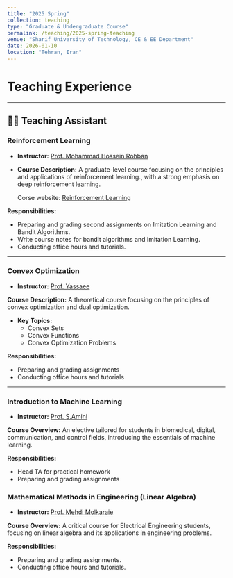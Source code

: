 ```yaml
---
title: "2025 Spring"
collection: teaching
type: "Graduate & Undergraduate Course"
permalink: /teaching/2025-spring-teaching
venue: "Sharif University of Technology, CE & EE Department"
date: 2026-01-10
location: "Tehran, Iran"
---
```


# Teaching Experience

---

## 👩‍🏫 Teaching Assistant

### **Reinforcement Learning**

- **Instructor:** [Prof. Mohammad Hossein Rohban](https://scholar.google.com/citations?user=pRyJ6FkAAAAJ&hl=en)
- **Course Description:**
  A graduate-level course focusing on the principles and applications of reinforcement learning., with a strong emphasis on deep reinforcement learning.

  Corse website: [Reinforcement Learning](https://deeprlcourse.github.io/)

**Responsibilities:**

- Preparing and grading second assignments on Imitation Learning and Bandit Algorithms.
- Write course notes for bandit algorithms and Imitation Learning.
- Conducting office hours and tutorials.

---

### **Convex Optimization**

- **Instructor:** [Prof. Yassaee](https://scholar.google.com/citations?user=Y6vuiBUAAAAJ&hl=en)

**Course Description:**
A theoretical course focusing on the principles of convex optimization and dual optimization.

- **Key Topics:**
  - Convex Sets
  - Convex Functions
  - Convex Optimization Problems

**Responsibilities:**

- Preparing and grading assignments
- Conducting office hours and tutorials

---

### **Introduction to Machine Learning**

- **Instructor:** [Prof. S.Amini](https://scholar.google.com/citations?user=24GngZYAAAAJ&hl=en)

**Course Overview:**
An elective tailored for students in biomedical, digital, communication, and control fields, introducing the essentials of machine learning.

**Responsibilities:**

- Head TA for practical homework
- Preparing and grading assignments

### **Mathematical Methods in Engineering (Linear Algebra)**

- **Instructor:** [Prof. Mehdi Molkaraie](https://www.researchgate.net/profile/Mehdi-Molkaraie)

**Course Overview:**
A critical course for Electrical Engineering students, focusing on linear algebra and its applications in engineering problems.

**Responsibilities:**

- Preparing and grading assignments.
- Conducting office hours and tutorials.
